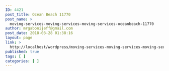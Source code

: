 ```yaml
---
ID: 4421
post_title: Ocean Beach 11770
post_name: >
  moving-services-moving-services-moving-services-oceanbeach-11770
author: mrgabonijeff@gmail.com
post_date: 2018-03-28 01:38:16
layout: page
link: >
  http://localhost/wordpress/moving-services-moving-services-moving-services-oceanbeach-11770/
published: true
tags: [ ]
categories: [ ]
---
```

